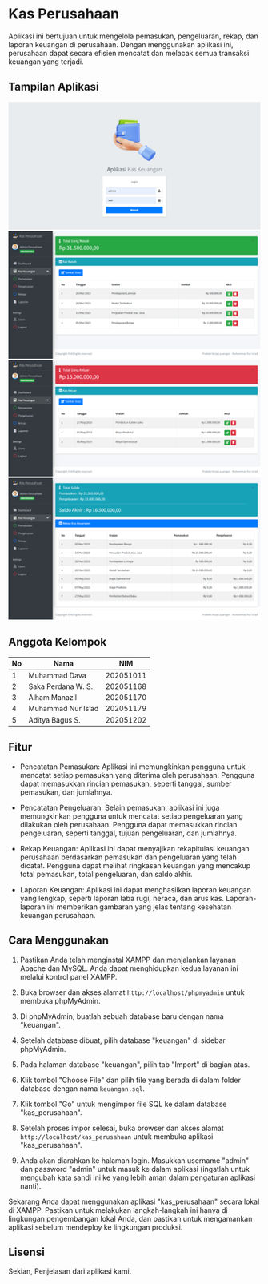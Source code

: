 # Kas Perusahaan

Aplikasi ini bertujuan untuk mengelola pemasukan, pengeluaran, rekap, dan laporan keuangan di perusahaan. Dengan menggunakan aplikasi ini, perusahaan dapat secara efisien mencatat dan melacak semua transaksi keuangan yang terjadi.

## Tampilan Aplikasi

![Gambar 1](dist/img/login.png)
![Gambar 2](dist/img/pemasukan.png)
![Gambar 3](dist/img/pengeluaran.png)
![Gambar 4](dist/img/rekap.png)

## Anggota Kelompok

| No | Nama               | NIM      |
|----|--------------------|----------|
| 1  | Muhammad Dava      | 202051011       |
| 2  | Saka Perdana W. S. | 202051168       |
| 3  | Alham Manazil      | 202051170       |
| 4  | Muhammad Nur Is’ad | 202051179       |
| 5  | Aditya Bagus S.    | 202051202       |

## Fitur

- Pencatatan Pemasukan: Aplikasi ini memungkinkan pengguna untuk mencatat setiap pemasukan yang diterima oleh perusahaan. Pengguna dapat memasukkan rincian pemasukan, seperti tanggal, sumber pemasukan, dan jumlahnya.

- Pencatatan Pengeluaran: Selain pemasukan, aplikasi ini juga memungkinkan pengguna untuk mencatat setiap pengeluaran yang dilakukan oleh perusahaan. Pengguna dapat memasukkan rincian pengeluaran, seperti tanggal, tujuan pengeluaran, dan jumlahnya.

- Rekap Keuangan: Aplikasi ini dapat menyajikan rekapitulasi keuangan perusahaan berdasarkan pemasukan dan pengeluaran yang telah dicatat. Pengguna dapat melihat ringkasan keuangan yang mencakup total pemasukan, total pengeluaran, dan saldo akhir.

- Laporan Keuangan: Aplikasi ini dapat menghasilkan laporan keuangan yang lengkap, seperti laporan laba rugi, neraca, dan arus kas. Laporan-laporan ini memberikan gambaran yang jelas tentang kesehatan keuangan perusahaan.

## Cara Menggunakan

1. Pastikan Anda telah menginstal XAMPP dan menjalankan layanan Apache dan MySQL. Anda dapat menghidupkan kedua layanan ini melalui kontrol panel XAMPP.

2. Buka browser dan akses alamat `http://localhost/phpmyadmin` untuk membuka phpMyAdmin.

3. Di phpMyAdmin, buatlah sebuah database baru dengan nama "keuangan".

4. Setelah database dibuat, pilih database "keuangan" di sidebar phpMyAdmin.

5. Pada halaman database "keuangan", pilih tab "Import" di bagian atas.

6. Klik tombol "Choose File" dan pilih file yang berada di dalam folder database dengan nama `keuangan.sql`.

7. Klik tombol "Go" untuk mengimpor file SQL ke dalam database "kas_perusahaan".

8. Setelah proses impor selesai, buka browser dan akses alamat `http://localhost/kas_perusahaan` untuk membuka aplikasi "kas_perusahaan".

9. Anda akan diarahkan ke halaman login. Masukkan username "admin" dan password "admin" untuk masuk ke dalam aplikasi (ingatlah untuk mengubah kata sandi ini ke yang lebih aman dalam pengaturan aplikasi nanti).

Sekarang Anda dapat menggunakan aplikasi "kas_perusahaan" secara lokal di XAMPP. Pastikan untuk melakukan langkah-langkah ini hanya di lingkungan pengembangan lokal Anda, dan pastikan untuk mengamankan aplikasi sebelum mendeploy ke lingkungan produksi.

## Lisensi

Sekian, Penjelasan dari aplikasi kami.
